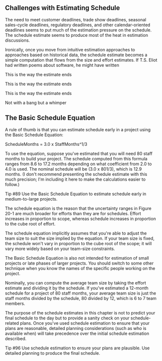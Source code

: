 Challenges with Estimating Schedule
---

The need to meet customer deadlines, trade show deadlines, seasonal sales-cycle deadlines, regulatory deadlines, and other calendar-oriented deadlines seems to put much of the estimation pressure on the schedule. The schedule estimate seems to produce most of the heat in estimation discussions.

Ironically, once you move from intuitive estimation approaches to approaches based on historical data, the schedule estimate becomes a simple computation that flows from the size and effort estimates. If T.S. Eliot had written poems about software, he might have written

This is the way the estimate ends 

This is the way the estimate ends 

This is the way the estimate ends 

Not with a bang but a whimper 


The Basic Schedule Equation
---

A rule of thumb is that you can estimate schedule early in a project using the Basic Schedule Equation:

ScheduleMonths = 3.0 x StaffMonths^1/3

To use the equation, suppose you've estimated that you will need 80 staff months to build your project. The schedule computed from this formula ranges from 8.6 to 17.2 months depending on what coefficient from 2.0 to 4.0 is used. The nominal schedule will be (3.0 x 801/3), which is 12.9 months. (I don't recommend presenting the schedule estimate with this much precision; I'm including it here to make the calculations easier to follow.)

 Tip #89  Use the Basic Schedule Equation to estimate schedule early in medium-to-large projects.
 
The schedule equation is the reason that the uncertainty ranges in Figure 20-1 are much broader for efforts than they are for schedules. Effort increases in proportion to scope, whereas schedule increases in proportion to the cube root of effort.

The schedule equation implicitly assumes that you're able to adjust the team size to suit the size implied by the equation. If your team size is fixed, the schedule won't vary in proportion to the cube root of the scope; it will vary more widely based on your team-size constraints.

The Basic Schedule Equation is also not intended for estimation of small projects or late phases of larger projects. You should switch to some other technique when you know the names of the specific people working on the project.

Nominally, you can compute the average team size by taking the effort estimate and dividing it by the schedule. If you've estimated a 12-month schedule for a project of 80 staff months, your average team size is just the staff months divided by the schedule, 80 divided by 12, which is 6 to 7 team members.

The purpose of the schedule estimates in this chapter is not to predict your final schedule to the day but to provide a sanity check on your schedule-related plans. Once you've used schedule estimation to ensure that your plans are reasonable, detailed planning considerations (such as who is available when) will take precedence over the initial schedule estimation described.

 Tip #96  Use schedule estimation to ensure your plans are plausible. Use detailed planning to produce the final schedule.
 
